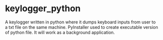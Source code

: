 # keylogger_python
A keylogger written in python where it dumps keyboard inputs from user to a txt file on the same machine. PyInstaller used to create executable version of python file. It will work as a background application.
